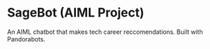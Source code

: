 # SageBot (AIML Project)
An AIML chatbot that makes tech career reccomendations. Built with Pandorabots.
